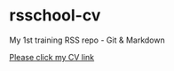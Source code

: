 # rsschool-cv
My 1st training RSS repo - Git &amp; Markdown

[Please click my CV link](https://zak-zakka.github.io/rsschool-cv/cv "Alexander Zakamaldin CV")
<!-- https://zak-zakka.github.io/rsschool-cv/cv -->
